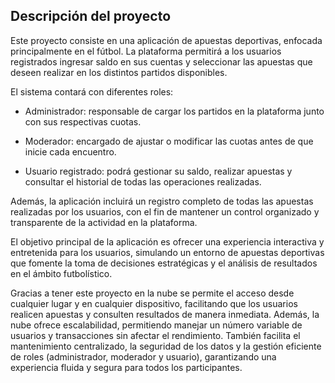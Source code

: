 ## Descripción del proyecto

Este proyecto consiste en una aplicación de apuestas deportivas, enfocada principalmente en el fútbol. La plataforma permitirá a los usuarios registrados ingresar saldo en sus cuentas y seleccionar las apuestas que deseen realizar en los distintos partidos disponibles.

El sistema contará con diferentes roles:

* Administrador: responsable de cargar los partidos en la plataforma junto con sus respectivas cuotas.

* Moderador: encargado de ajustar o modificar las cuotas antes de que inicie cada encuentro.

* Usuario registrado: podrá gestionar su saldo, realizar apuestas y consultar el historial de todas las operaciones realizadas.

Además, la aplicación incluirá un registro completo de todas las apuestas realizadas por los usuarios, con el fin de mantener un control organizado y transparente de la actividad en la plataforma.

El objetivo principal de la aplicación es ofrecer una experiencia interactiva y entretenida para los usuarios, simulando un entorno de apuestas deportivas que fomente la toma de decisiones estratégicas y el análisis de resultados en el ámbito futbolístico.

Gracias a tener este proyecto en la nube se permite el acceso desde cualquier lugar y en cualquier dispositivo, facilitando que los usuarios realicen apuestas y consulten resultados de manera inmediata. Además, la nube ofrece escalabilidad, permitiendo manejar un número variable de usuarios y transacciones sin afectar el rendimiento. También facilita el mantenimiento centralizado, la seguridad de los datos y la gestión eficiente de roles (administrador, moderador y usuario), garantizando una experiencia fluida y segura para todos los participantes.